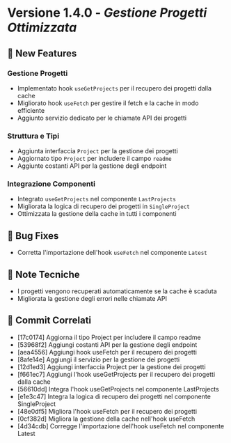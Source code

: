 # Versione 1.4.0 - _Gestione Progetti Ottimizzata_

## 🎉 New Features

### Gestione Progetti

- Implementato hook `useGetProjects` per il recupero dei progetti dalla cache
- Migliorato hook `useFetch` per gestire il fetch e la cache in modo efficiente
- Aggiunto servizio dedicato per le chiamate API dei progetti

### Struttura e Tipi

- Aggiunta interfaccia `Project` per la gestione dei progetti
- Aggiornato tipo `Project` per includere il campo `readme`
- Aggiunte costanti API per la gestione degli endpoint

### Integrazione Componenti

- Integrato `useGetProjects` nel componente `LastProjects`
- Migliorata la logica di recupero dei progetti in `SingleProject`
- Ottimizzata la gestione della cache in tutti i componenti

## 🐛 Bug Fixes

- Corretta l'importazione dell'hook `useFetch` nel componente `Latest`

## 📝 Note Tecniche

- I progetti vengono recuperati automaticamente se la cache è scaduta
- Migliorata la gestione degli errori nelle chiamate API

## 🔗 Commit Correlati

- [17c0174] Aggiorna il tipo Project per includere il campo readme
- [53968f2] Aggiungi costanti API per la gestione degli endpoint
- [aea4556] Aggiungi hook useFetch per il recupero dei progetti
- [8afe14e] Aggiungi il servizio per la gestione dei progetti
- [12d1ed3] Aggiungi interfaccia Project per la gestione dei progetti
- [f661ec7] Aggiungi l'hook useGetProjects per il recupero dei progetti dalla cache
- [56610dd] Integra l'hook useGetProjects nel componente LastProjects
- [e1e3c47] Integra la logica di recupero dei progetti nel componente SingleProject
- [48e0df5] Migliora l'hook useFetch per il recupero dei progetti
- [0cf382d] Migliora la gestione della cache nell'hook useFetch
- [4d34cdb] Corregge l'importazione dell'hook useFetch nel componente Latest
